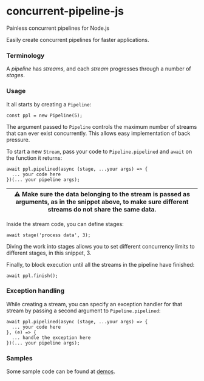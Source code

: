 # concurrent-pipeline-js
Painless concurrent pipelines for Node.js

Easily create concurrent pipelines for faster applications.

### Terminology

A _pipeline_ has _streams_, and each _stream_ progresses through a number of _stages_.

### Usage

It all starts by creating a `Pipeline`:

    const ppl = new Pipeline(5);

The argument passed to `Pipeline` controls the maximum number of streams that can ever exist concurrently. This allows easy implementation of back pressure.

To start a new `Stream`, pass your code to `Pipeline.pipelined` and `await` on the function it returns:

    await ppl.pipelined(async (stage, ...your args) => {
      ... your code here
    })(... your pipeline args);
    
| :warning: Make sure the data belonging to the stream is passed as arguments, as in the snippet above, to make sure different streams do not share the same data. |
|-----------------------------------------|

Inside the stream code, you can define stages:

    await stage('process data', 3);
    
Diving the work into stages allows you to set different concurrency limits to different stages, in this snippet, 3.

Finally, to block execution until all the streams in the pipeline have finished:

    await ppl.finish();

### Exception handling

While creating a stream, you can specify an exception handler for that stream by passing a second argument to `Pipeline.pipelined`:

    await ppl.pipelined(async (stage, ...your args) => {
      ... your code here
    }, (e) => {
      ... handle the exception here
    })(... your pipeline args);
    
### Samples

Some sample code can be found at [demos](https://github.com/mstniy/concurrent-pipeline-js/tree/master/demos).
